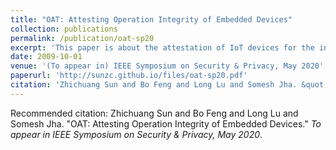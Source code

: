 ```yaml
---
title: "OAT: Attesting Operation Integrity of Embedded Devices"
collection: publications
permalink: /publication/oat-sp20
excerpt: 'This paper is about the attestation of IoT devices for the integrity of control-flow and critical data.'
date: 2009-10-01
venue: '(To appear in) IEEE Symposium on Security & Privacy, May 2020'
paperurl: 'http://sunzc.github.io/files/oat-sp20.pdf'
citation: 'Zhichuang Sun and Bo Feng and Long Lu and Somesh Jha. &quot;OAT: Attesting Operation Integrity of Embedded Devices.&quot; <i>To appear in IEEE Symposium on Security & Privacy, May 2020</i>.'
---
```


<!--
This paper is about the attestation of IoT devices for the integrity of control-flow and critical data.
[Download paper here](http://sunzc.github.io/files/oat-sp20.pdf)
-->

Recommended citation: 
Zhichuang Sun and Bo Feng and Long Lu and Somesh Jha. "OAT: Attesting Operation Integrity of Embedded Devices." <i>To appear in IEEE Symposium on Security & Privacy, May 2020</i>.
